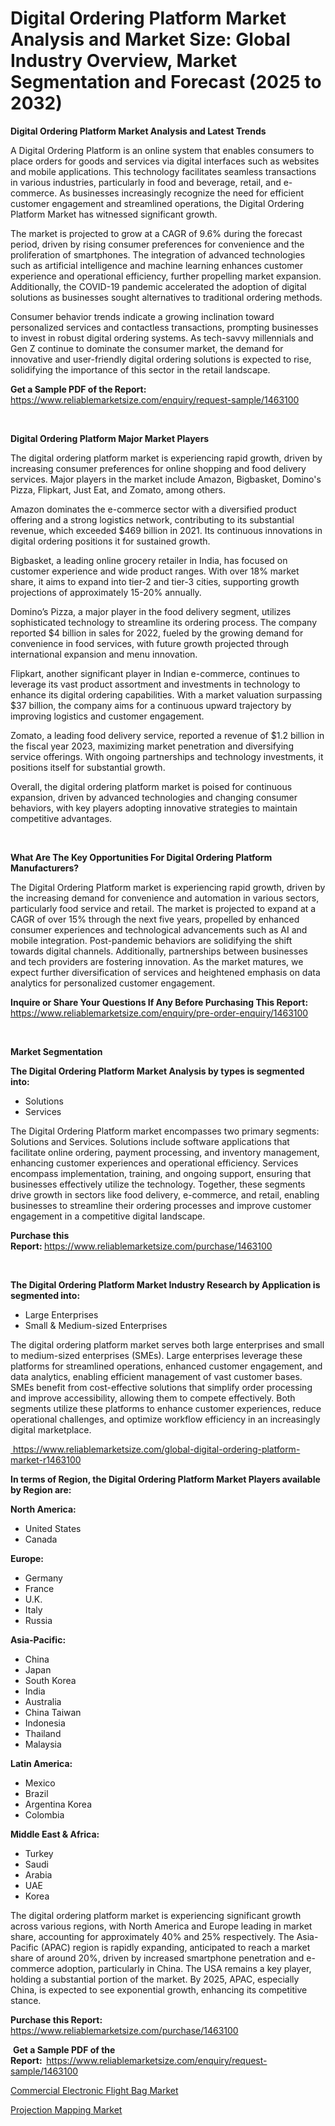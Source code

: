 <p><h1>Digital Ordering Platform Market Analysis and Market Size: Global Industry Overview, Market Segmentation and Forecast (2025 to 2032)</h1></p><p><strong>Digital Ordering Platform Market Analysis and Latest Trends</strong></p>
<p><p>A Digital Ordering Platform is an online system that enables consumers to place orders for goods and services via digital interfaces such as websites and mobile applications. This technology facilitates seamless transactions in various industries, particularly in food and beverage, retail, and e-commerce. As businesses increasingly recognize the need for efficient customer engagement and streamlined operations, the Digital Ordering Platform Market has witnessed significant growth.</p><p>The market is projected to grow at a CAGR of 9.6% during the forecast period, driven by rising consumer preferences for convenience and the proliferation of smartphones. The integration of advanced technologies such as artificial intelligence and machine learning enhances customer experience and operational efficiency, further propelling market expansion. Additionally, the COVID-19 pandemic accelerated the adoption of digital solutions as businesses sought alternatives to traditional ordering methods.</p><p>Consumer behavior trends indicate a growing inclination toward personalized services and contactless transactions, prompting businesses to invest in robust digital ordering systems. As tech-savvy millennials and Gen Z continue to dominate the consumer market, the demand for innovative and user-friendly digital ordering solutions is expected to rise, solidifying the importance of this sector in the retail landscape.</p></p>
<p><strong>Get a Sample PDF of the Report:&nbsp;</strong> <a href="https://www.reliablemarketsize.com/enquiry/request-sample/1463100?utm_campaign=1999&utm_medium=2&utm_source=Github&utm_content=ia&utm_term=09032025&utm_id=digital-ordering-platform">https://www.reliablemarketsize.com/enquiry/request-sample/1463100</a></p>
<p>&nbsp;</p>
<p><strong>Digital Ordering Platform Major Market Players</strong></p>
<p><p>The digital ordering platform market is experiencing rapid growth, driven by increasing consumer preferences for online shopping and food delivery services. Major players in the market include Amazon, Bigbasket, Domino's Pizza, Flipkart, Just Eat, and Zomato, among others.</p><p>Amazon dominates the e-commerce sector with a diversified product offering and a strong logistics network, contributing to its substantial revenue, which exceeded $469 billion in 2021. Its continuous innovations in digital ordering positions it for sustained growth.</p><p>Bigbasket, a leading online grocery retailer in India, has focused on customer experience and wide product ranges. With over 18% market share, it aims to expand into tier-2 and tier-3 cities, supporting growth projections of approximately 15-20% annually.</p><p>Domino’s Pizza, a major player in the food delivery segment, utilizes sophisticated technology to streamline its ordering process. The company reported $4 billion in sales for 2022, fueled by the growing demand for convenience in food services, with future growth projected through international expansion and menu innovation.</p><p>Flipkart, another significant player in Indian e-commerce, continues to leverage its vast product assortment and investments in technology to enhance its digital ordering capabilities. With a market valuation surpassing $37 billion, the company aims for a continuous upward trajectory by improving logistics and customer engagement.</p><p>Zomato, a leading food delivery service, reported a revenue of $1.2 billion in the fiscal year 2023, maximizing market penetration and diversifying service offerings. With ongoing partnerships and technology investments, it positions itself for substantial growth.</p><p>Overall, the digital ordering platform market is poised for continuous expansion, driven by advanced technologies and changing consumer behaviors, with key players adopting innovative strategies to maintain competitive advantages.</p></p>
<p>&nbsp;</p>
<p><strong>What Are The Key Opportunities For Digital Ordering Platform Manufacturers?</strong></p>
<p><p>The Digital Ordering Platform market is experiencing rapid growth, driven by the increasing demand for convenience and automation in various sectors, particularly food service and retail. The market is projected to expand at a CAGR of over 15% through the next five years, propelled by enhanced consumer experiences and technological advancements such as AI and mobile integration. Post-pandemic behaviors are solidifying the shift towards digital channels. Additionally, partnerships between businesses and tech providers are fostering innovation. As the market matures, we expect further diversification of services and heightened emphasis on data analytics for personalized customer engagement.</p></p>
<p><strong>Inquire or Share Your Questions If Any Before Purchasing This Report:</strong> <a href="https://www.reliablemarketsize.com/enquiry/pre-order-enquiry/1463100?utm_campaign=1999&utm_medium=2&utm_source=Github&utm_content=ia&utm_term=09032025&utm_id=digital-ordering-platform">https://www.reliablemarketsize.com/enquiry/pre-order-enquiry/1463100</a></p>
<p>&nbsp;</p>
<p><strong>Market Segmentation</strong></p>
<p><strong>The Digital Ordering Platform Market Analysis by types is segmented into:</strong></p>
<p><ul><li>Solutions</li><li>Services</li></ul></p>
<p><p>The Digital Ordering Platform market encompasses two primary segments: Solutions and Services. Solutions include software applications that facilitate online ordering, payment processing, and inventory management, enhancing customer experiences and operational efficiency. Services encompass implementation, training, and ongoing support, ensuring that businesses effectively utilize the technology. Together, these segments drive growth in sectors like food delivery, e-commerce, and retail, enabling businesses to streamline their ordering processes and improve customer engagement in a competitive digital landscape.</p></p>
<p><strong>Purchase this Report:&nbsp;</strong><a href="https://www.reliablemarketsize.com/purchase/1463100?utm_campaign=1999&utm_medium=2&utm_source=Github&utm_content=ia&utm_term=09032025&utm_id=digital-ordering-platform">https://www.reliablemarketsize.com/purchase/1463100</a></p>
<p>&nbsp;</p>
<p><strong>The Digital Ordering Platform Market Industry Research by Application is segmented into:</strong></p>
<p><ul><li>Large Enterprises</li><li>Small & Medium-sized Enterprises</li></ul></p>
<p><p>The digital ordering platform market serves both large enterprises and small to medium-sized enterprises (SMEs). Large enterprises leverage these platforms for streamlined operations, enhanced customer engagement, and data analytics, enabling efficient management of vast customer bases. SMEs benefit from cost-effective solutions that simplify order processing and improve accessibility, allowing them to compete effectively. Both segments utilize these platforms to enhance customer experiences, reduce operational challenges, and optimize workflow efficiency in an increasingly digital marketplace.</p></p>
<p><a href="https://www.reliablemarketsize.com/global-digital-ordering-platform-market-r1463100?utm_campaign=1999&utm_medium=2&utm_source=Github&utm_content=ia&utm_term=09032025&utm_id=digital-ordering-platform">&nbsp;https://www.reliablemarketsize.com/global-digital-ordering-platform-market-r1463100</a></p>
<p><strong>In terms of Region, the Digital Ordering Platform Market Players available by Region are:</strong></p>
<p>
    <p> <strong> North America: </strong>
        <ul>
            <li>United States</li>
            <li>Canada</li>
        </ul>
        </p> 
    <p> <strong> Europe: </strong>
        <ul>
            <li>Germany</li>
            <li>France</li>
            <li>U.K.</li>
            <li>Italy</li>
            <li>Russia</li>
        </ul>
        </p> 
    <p> <strong> Asia-Pacific: </strong>
        <ul>
            <li>China</li>
            <li>Japan</li>
            <li>South Korea</li>
            <li>India</li>
            <li>Australia</li>
            <li>China Taiwan</li>
            <li>Indonesia</li>
            <li>Thailand</li>
            <li>Malaysia</li>
        </ul>
        </p> 
    <p> <strong> Latin America: </strong>
        <ul>
            <li>Mexico</li>
            <li>Brazil</li>
            <li>Argentina Korea</li>
            <li>Colombia</li>
        </ul>
        </p> 
    <p> <strong> Middle East & Africa: </strong>
        <ul>
            <li>Turkey</li>
            <li>Saudi</li>
            <li>Arabia</li>
            <li>UAE</li>
            <li>Korea</li>
        </ul>
    </p>
    </p>
<p><p>The digital ordering platform market is experiencing significant growth across various regions, with North America and Europe leading in market share, accounting for approximately 40% and 25% respectively. The Asia-Pacific (APAC) region is rapidly expanding, anticipated to reach a market share of around 20%, driven by increased smartphone penetration and e-commerce adoption, particularly in China. The USA remains a key player, holding a substantial portion of the market. By 2025, APAC, especially China, is expected to see exponential growth, enhancing its competitive stance.</p></p>
<p><strong>Purchase this Report: </strong><a href="https://www.reliablemarketsize.com/purchase/1463100?utm_campaign=1999&utm_medium=2&utm_source=Github&utm_content=ia&utm_term=09032025&utm_id=digital-ordering-platform">https://www.reliablemarketsize.com/purchase/1463100</a></p>
<p>&nbsp;<strong>Get a Sample PDF of the Report:&nbsp;&nbsp;</strong><a href="https://www.reliablemarketsize.com/enquiry/request-sample/1463100?utm_campaign=1999&utm_medium=2&utm_source=Github&utm_content=ia&utm_term=09032025&utm_id=digital-ordering-platform">https://www.reliablemarketsize.com/enquiry/request-sample/1463100</a></p>
<p><strong></strong></p>
<p><p><a href="https://github.com/pizolina/Market-Research-Report-List-7/blob/main/commercial-electronic-flight-bag-market.md?utm_campaign=1999&utm_medium=2&utm_source=Github&utm_content=ia&utm_term=09032025&utm_id=digital-ordering-platform">Commercial Electronic Flight Bag Market</a></p><p><a href="https://github.com/enieyfabius/Market-Research-Report-List-1/blob/main/projection-mapping-market.md?utm_campaign=1999&utm_medium=2&utm_source=Github&utm_content=ia&utm_term=09032025&utm_id=digital-ordering-platform">Projection Mapping Market</a></p></p>